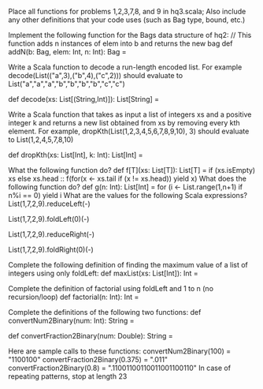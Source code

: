 Place all functions for problems 1,2,3,7,8, and 9 in hq3.scala; Also include any other definitions that your code uses (such as Bag type, bound, etc.)

Implement the following function for the Bags data structure of hq2:
// This function adds n instances of elem into b and returns the new bag
def addN(b: Bag, elem: Int, n: Int): Bag =

Write a Scala function to decode a run-length encoded list. For example
decode(List(("a",3),("b",4),("c",2)))
should evaluate to
List("a","a","a","b","b","b","b","c","c")

def decode(xs: List[(String,Int)]): List[String] = 

Write a Scala function that takes as input a list of integers xs and a positive integer k and returns a new list obtained from xs by removing every kth element. For example,
dropKth(List(1,2,3,4,5,6,7,8,9,10), 3)
should evaluate to
List(1,2,4,5,7,8,10)

def dropKth(xs: List[Int], k: Int): List[Int] =

What the following function do?
def f[T](xs: List[T]): List[T] =
  if (xs.isEmpty)
    xs
  else
    xs.head :: f(for(x <- xs.tail if (x != xs.head)) yield x)
What does the following function do?
def g(n: Int): List[Int] =
  for (i <- List.range(1,n+1) if n%i == 0) yield i
What are the values for the following Scala expressions?
List(1,7,2,9).reduceLeft(_-_)



List(1,7,2,9).foldLeft(0)(_-_)



List(1,7,2,9).reduceRight(_-_)



List(1,7,2,9).foldRight(0)(_-_)

Complete the following definition of finding the maximum value of a list of integers using only foldLeft:
def maxList(xs: List[Int]): Int =

Complete the definition of factorial using foldLeft and 1 to n (no recursion/loop)
def factorial(n: Int): Int =

Complete the definitions of the following two functions:
def convertNum2Binary(num: Int): String =

def convertFraction2Binary(num: Double): String =

Here are sample calls to these functions:
convertNum2Binary(100) = "1100100"
convertFraction2Binary(0.375) = ".011"
convertFraction2Binary(0.8) = ".11001100110011001100110"
In case of repeating patterns, stop at length 23